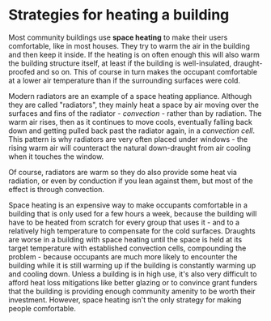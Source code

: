 # Strategies for heating a building

Most community buildings use **space heating** to make their users comfortable, like in most houses.  They try to warm the air in the building and then keep it inside.  If the heating is on often enough this will also warm the building structure itself, at least if the building is well-insulated, draught-proofed and so on.  This of course in turn makes the occupant comfortable at a lower air temperature than if the surrounding surfaces were cold.  

Modern radiators are an example of a space heating appliance.  Although they are called "radiators", they mainly heat a space by air moving over the surfaces and fins of the radiator - *convection* - rather than by radiation.  The warm air rises, then as it continues to move cools, eventually falling back down and getting pulled back past the radiator again, in a *convection cell*.  This pattern is why radiators are very often placed under windows - the rising warm air will counteract the natural down-draught from air cooling when it touches the window.  

Of course, radiators are warm so they do also provide some heat via radiation, or even by conduction if you lean against them, but most of the effect is through convection.

Space heating is an expensive way to make occupants comfortable in a building that is only used for a few hours a week, because the building will have to be heated from scratch for every group that uses it - and to a relatively high temperature to compensate for the cold surfaces.   Draughts are worse in a building with space heating until the space is held at its target temperature with established convection cells, compounding the problem - because occupants are much more likely to encounter the building while it is still warming up if the building is constantly warming up and cooling down.  Unless a building is in high use, it's also very difficult to afford heat loss mitigations like better glazing or to convince grant funders that the building is providing enough community amenity to be worth their investment.  However, space heating isn't the only strategy for making people comfortable.  

